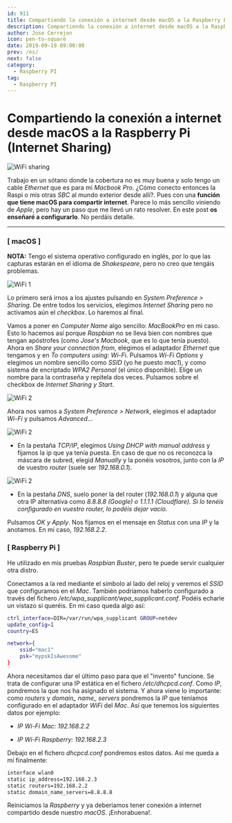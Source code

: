```yaml
---
id: 911
title: Compartiendo la conexión a internet desde macOS a la Raspberry Pi (Internet Sharing)
description: Compartiendo la conexión a internet desde macOS a la Raspberry Pi (Internet Sharing)
author: Jose Cerrejon
icon: pen-to-square
date: 2019-09-19 09:00:00
prev: /es/
next: false
category:
  - Raspberry PI
tag:
  - Raspberry PI
---
```


# Compartiendo la conexión a internet desde macOS a la Raspberry Pi (Internet Sharing)

![WiFi sharing](/images/2019/09/wifi_sharing.jpg)

Trabajo en un sótano donde la cobertura no es muy buena y solo tengo un cable *Ethernet* que es para mi *Macbook Pro*. ¿Cómo conecto entonces la Raspi o mis otras *SBC* al mundo exterior desde allí?. Pues con una **función que tiene macOS para compartir internet**. Parece lo más sencillo viniendo de *Apple*, pero hay un paso que me llevó un rato resolver. En este post **os enseñaré a configurarlo**. No perdáis detalle.

- - -
###  [ macOS ]
**NOTA:** Tengo el sistema operativo configurado en inglés, por lo que las capturas estarán en el idioma de *Shakespeare*, pero no creo que tengáis problemas. 

![WiFi 1](/images/2019/09/WiFi_00.png)

Lo primero será irnos a los ajustes pulsando en *System Preference > Sharing*. De entre todos los servicios, elegimos *Internet Sharing* pero no activamos aún el *checkbox*. Lo haremos al final.

Vamos a poner en *Computer Name* algo sencillo: *MacBookPro* en mi caso. Esto lo hacemos así porque *Raspbian* no se lleva bien con nombres que tengan apóstrofes (como *Jose's Macbook*, que es lo que tenía puesto). Ahora en *Share your connection from*, elegimos el adaptador *Ethernet* que tengamos y en *To computers using: Wi-Fi*. Pulsamos *Wi-Fi Options* y elegimos un nombre sencillo como *SSID* (yo he puesto *mac1*), y como sistema de encriptado *WPA2 Personal* (el único disponible). Elige un nombre para la contraseña y repítela dos veces. Pulsamos sobre el checkbox de *Internet Sharing y Start*.

![WiFi 2](/images/2019/09/WiFi_01.png)

Ahora nos vamos a *System Preference > Network*, elegimos el adaptador *Wi-Fi* y pulsamos *Advanced*... 

![WiFi 2](/images/2019/09/WiFi_02.png)

* En la pestaña *TCP/IP*, elegimos *Using DHCP with manual address* y fijamos la ip que ya tenía puesta. En caso de que no os reconozca la máscara de subred, elegid *Manually* y la ponéis vosotros, junto con la *IP* de vuestro *router* (suele ser *192.168.0.1*).

![WiFi 2](/images/2019/09/WiFi_03.png)

* En la pestaña *DNS*, suelo poner la del router (*192.168.0.1*) y alguna que otra IP alternativa como *8.8.8.8 (Google) o 1.1.1.1 (Cloudflare). Si lo tenéis configurado en vuestro router, lo podéis dejar vacío.*

Pulsamos *OK y Apply*. Nos fijamos en el mensaje en *Status* con una *IP* y la anotamos. En mi caso, *192.168.2.2*.

###  [ Raspberry Pi ]

He utilizado en mis pruebas *Raspbian Buster*, pero te puede servir cualquier otra distro. 

Conectamos a la red mediante el símbolo al lado del reloj y veremos el *SSID* que configuramos en el *Mac*. También podríamos haberlo configurado a través del fichero */etc/wpa_supplicant/wpa_supplicant.conf*. Podéis echarle un vistazo si queréis. En mi caso queda algo así:

```bash
ctrl_interface=DIR=/var/run/wpa_supplicant GROUP=netdev
update_config=1
country=ES

network={
	ssid="mac1"
	psk="mypskIsAwesome"
}
```

Ahora necesitamos dar el último paso para que el "invento" funcione. Se trata de configurar una IP estática en el fichero */etc/dhcpcd.conf*. Como *IP*, pondremos la que nos ha asignado el sistema. Y ahora viene lo importante: como *routers* y *domain_ name_ servers* pondremos la *IP* que teníamos configurado en el adaptador *WiFi* del *Mac*. Así que tenemos los siguientes datos por ejemplo:

* *IP Wi-Fi Mac: 192.168.2.2*

* *IP Wi-Fi Raspberry: 192.168.2.3*

Debajo en el fichero *dhcpcd.conf* pondremos estos datos. Así me queda a mí finalmente:

```bash
interface wlan0
static ip_address=192.168.2.3
static routers=192.168.2.2
static domain_name_servers=8.8.8.8
```

Reiniciamos la *Raspberry* y ya deberíamos tener conexión a internet compartido desde nuestro *macOS*. ¡Enhorabuena!.
